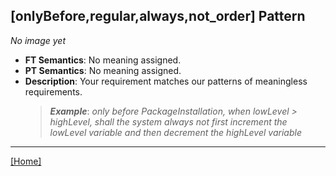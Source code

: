 ## [onlyBefore,regular,always,not_order] Pattern
_No image yet_
 * **FT Semantics**: No meaning assigned.
 * **PT Semantics**: No meaning assigned.
 * **Description**: Your requirement matches our patterns of meaningless requirements.
   > **_Example_**: _only before PackageInstallation,  when lowLevel > highLevel, shall the system  always not first  increment the lowLevel variable and then  decrement the highLevel variable_   
***
[[Home]](../semantics.md)
